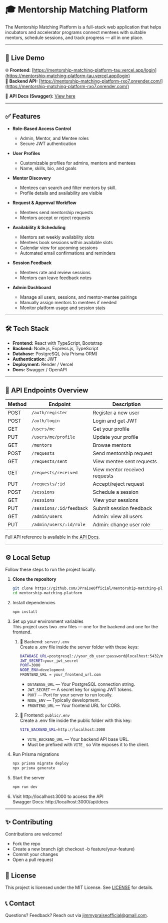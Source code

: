 # 🎓 Mentorship Matching Platform

The Mentorship Matching Platform is a full-stack web application that helps incubators and accelerator programs connect mentees with suitable mentors, schedule sessions, and track progress — all in one place.

---

## 🚀 Live Demo

🌐 **Frontend:** [https://mentorship-matching-platform-tau.vercel.app/login](https://mentorship-matching-platform-tau.vercel.app/login)  
🔗 **Backend API:** [https://mentorship-matching-platform-rxo7.onrender.com/](https://mentorship-matching-platform-rxo7.onrender.com/)

📖 **API Docs (Swagger):** [View here](https://yourapiurl.com/api/docs)

---

## ✅ Features

- **Role-Based Access Control**

  - Admin, Mentor, and Mentee roles
  - Secure JWT authentication

- **User Profiles**

  - Customizable profiles for admins, mentors and mentees
  - Name, skills, bio, and goals

- **Mentor Discovery**

  - Mentees can search and filter mentors by skill.
  - Profile details and availability are visible

- **Request & Approval Workflow**

  - Mentees send mentorship requests
  - Mentors accept or reject requests

- **Availability & Scheduling**

  - Mentors set weekly availability slots
  - Mentees book sessions within available slots
  - Calendar view for upcoming sessions
  - Automated email confirmations and reminders

- **Session Feedback**

  - Mentees rate and review sessions
  - Mentors can leave feedback notes

- **Admin Dashboard**
  - Manage all users, sessions, and mentor-mentee pairings
  - Manually assign mentors to mentees if needed
  - Monitor platform usage and session stats

---

## 🛠️ Tech Stack

- **Frontend:** React with TypeScript, Bootstrap
- **Backend:** Node.js, Express.js, TypeScript
- **Database:** PostgreSQL (via Prisma ORM)
- **Authentication:** JWT
- **Deployment:** Render / Vercel
- **Docs:** Swagger / OpenAPI

---

## 📡 API Endpoints Overview

| Method | Endpoint                 | Description                   |
| ------ | ------------------------ | ----------------------------- |
| POST   | `/auth/register`         | Register a new user           |
| POST   | `/auth/login`            | Login and get JWT             |
| GET    | `/users/me`              | Get your profile              |
| PUT    | `/users/me/profile`      | Update your profile           |
| GET    | `/mentors`               | Browse mentors                |
| POST   | `/requests`              | Send mentorship request       |
| GET    | `/requests/sent`         | View mentee sent requests     |
| GET    | `/requests/received`     | View mentor received requests |
| PUT    | `/requests/:id`          | Accept/reject request         |
| POST   | `/sessions`              | Schedule a session            |
| GET    | `/sessions`              | View your sessions            |
| PUT    | `/sessions/:id/feedback` | Submit session feedback       |
| GET    | `/admin/users`           | Admin: view all users         |
| PUT    | `/admin/users/:id/role`  | Admin: change user role       |

Full API reference is available in the [API Docs](https://yourapiurl.com/api/docs).

---

## ⚙️ Local Setup

Follow these steps to run the project locally.

1.  **Clone the repository**
    ```bash
    git clone https://github.com/JPraiseOfficial/mentorship-matching-platform.git
    cd mentorship-matching-platform
    ```
2.  Install dependencies
    ```bash
    npm install
    ```
3.  Set up your environment variables  
    This project uses two .env files — one for the backend and one for the frontend.

    1.  📁 Backend: `server/.env`  
        Create a .env file inside the server folder with these keys:

        ```bash
        DATABASE_URL=postgresql://your_db_user:password@localhost:5432/mentorshipdb
        JWT_SECRET=your_jwt_secret
        PORT=3000
        NODE_ENV=development
        FRONTEND_URL = your_frontend_url.com
        ```

        - `DATABASE_URL` — Your PostgreSQL connection string.
        - `JWT_SECRET` — A secret key for signing JWT tokens.
        - `PORT` — Port for your server to run locally.
        - `NODE_ENV` — Typically development.
        - `FRONTEND_URL` — Your frontend URL for CORS.

    2.  📁 Frontend: `public/.env`  
        Create a .env file inside the public folder with this key:
        ```bash
        VITE_BACKEND_URL=http://localhost:3000
        ```
        - `VITE_BACKEND_URL` — Your backend API base URL.
        - Must be prefixed with `VITE_` so Vite exposes it to the client.

4.  Run Prisma migrations

    ```bash
    npx prisma migrate deploy
    npx prisma generate
    ```

5.  Start the server
    ```bash
    npm run dev
    ```
6.  Visit http://localhost:3000 to access the API  
    Swagger Docs: http://localhost:3000/api/docs

---

## ✨ Contributing

Contributions are welcome!

- Fork the repo
- Create a new branch (git checkout -b feature/your-feature)
- Commit your changes
- Open a pull request

## 📜 License

This project is licensed under the MIT License. See [LICENSE](./LICENSE) for details.

## 📞 Contact

Questions? Feedback? Reach out via jimmypraiseofficial@gmail.com.
